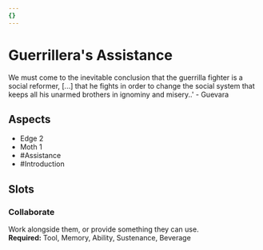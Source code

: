 ```yaml
---
{}
---
```

# Guerrillera's Assistance
We must come to the inevitable conclusion that the guerrilla fighter is a social reformer, \[...] that he fights in order to change the social system that keeps all his unarmed brothers in ignominy and misery..' - Guevara
## Aspects
- Edge 2
- Moth 1
- #Assistance
-  #Introduction 
## Slots
### Collaborate
Work alongside them, or provide something they can use.<br>**Required:** Tool, Memory, Ability, Sustenance, Beverage